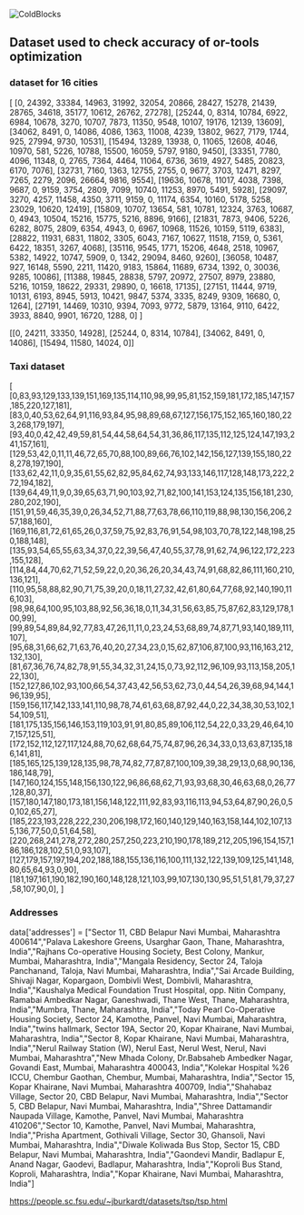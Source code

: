 ![ColdBlocks](https://user-images.githubusercontent.com/41678651/71070470-d75e8000-21a0-11ea-9a20-0853cdaa476b.jpg)

## Dataset used to check accuracy of or-tools optimization

### dataset for 16 cities 
[
        [0, 24392, 33384, 14963, 31992, 32054, 20866, 28427, 15278, 21439, 28765, 34618, 35177, 10612, 26762, 27278],
        [25244, 0, 8314, 10784, 6922, 6984, 10678, 3270, 10707, 7873, 11350, 9548, 10107, 19176, 12139, 13609],
        [34062, 8491, 0, 14086, 4086, 1363, 11008, 4239, 13802, 9627, 7179, 1744, 925, 27994, 9730, 10531],
        [15494, 13289, 13938, 0, 11065, 12608, 4046, 10970, 581, 5226, 10788, 15500, 16059, 5797, 9180, 9450],
        [33351, 7780, 4096, 11348, 0, 2765, 7364, 4464, 11064, 6736, 3619, 4927, 5485, 20823, 6170, 7076],
        [32731, 7160, 1363, 12755, 2755, 0, 9677, 3703, 12471, 8297, 7265, 2279, 2096, 26664, 9816, 9554],
        [19636, 10678, 11017, 4038, 7398, 9687, 0, 9159, 3754, 2809, 7099, 10740, 11253, 8970, 5491, 5928],
        [29097, 3270, 4257, 11458, 4350, 3711, 9159, 0, 11174, 6354, 10160, 5178, 5258, 23029, 10620, 12419],
        [15809, 10707, 13654, 581, 10781, 12324, 3763, 10687, 0, 4943, 10504, 15216, 15775, 5216, 8896, 9166],
        [21831, 7873, 9406, 5226, 6282, 8075, 2809, 6354, 4943, 0, 6967, 10968, 11526, 10159, 5119, 6383],
        [28822, 11931, 6831, 11802, 3305, 6043, 7167, 10627, 11518, 7159, 0, 5361, 6422, 18351, 3267, 4068],
        [35116, 9545, 1771, 15206, 4648, 2518, 10967, 5382, 14922, 10747, 5909, 0, 1342, 29094, 8460, 9260],
        [36058, 10487, 927, 16148, 5590, 2211, 11420, 9183, 15864, 11689, 6734, 1392, 0, 30036, 9285, 10086],
        [11388, 19845, 28838, 5797, 20972, 27507, 8979, 23880, 5216, 10159, 18622, 29331, 29890, 0, 16618, 17135],
        [27151, 11444, 9719, 10131, 6193, 8945, 5913, 10421, 9847, 5374, 3335, 8249, 9309, 16680, 0, 1264],
        [27191, 14469, 10310, 9394, 7093, 9772, 5879, 13164, 9110, 6422, 3933, 8840, 9901, 16720, 1288, 0]
    ]

[[0, 24211, 33350, 14928], [25244, 0, 8314, 10784], [34062, 8491, 0, 14086], [15494, 11580, 14024, 0]]


### Taxi dataset
[
[0,83,93,129,133,139,151,169,135,114,110,98,99,95,81,152,159,181,172,185,147,157,185,220,127,181],
[83,0,40,53,62,64,91,116,93,84,95,98,89,68,67,127,156,175,152,165,160,180,223,268,179,197],
[93,40,0,42,42,49,59,81,54,44,58,64,54,31,36,86,117,135,112,125,124,147,193,241,157,161],
[129,53,42,0,11,11,46,72,65,70,88,100,89,66,76,102,142,156,127,139,155,180,228,278,197,190],
[133,62,42,11,0,9,35,61,55,62,82,95,84,62,74,93,133,146,117,128,148,173,222,272,194,182],
[139,64,49,11,9,0,39,65,63,71,90,103,92,71,82,100,141,153,124,135,156,181,230,280,202,190],
[151,91,59,46,35,39,0,26,34,52,71,88,77,63,78,66,110,119,88,98,130,156,206,257,188,160],
[169,116,81,72,61,65,26,0,37,59,75,92,83,76,91,54,98,103,70,78,122,148,198,250,188,148],
[135,93,54,65,55,63,34,37,0,22,39,56,47,40,55,37,78,91,62,74,96,122,172,223,155,128],
[114,84,44,70,62,71,52,59,22,0,20,36,26,20,34,43,74,91,68,82,86,111,160,210,136,121],
[110,95,58,88,82,90,71,75,39,20,0,18,11,27,32,42,61,80,64,77,68,92,140,190,116,103],
[98,98,64,100,95,103,88,92,56,36,18,0,11,34,31,56,63,85,75,87,62,83,129,178,100,99],
[99,89,54,89,84,92,77,83,47,26,11,11,0,23,24,53,68,89,74,87,71,93,140,189,111,107],
[95,68,31,66,62,71,63,76,40,20,27,34,23,0,15,62,87,106,87,100,93,116,163,212,132,130],
[81,67,36,76,74,82,78,91,55,34,32,31,24,15,0,73,92,112,96,109,93,113,158,205,122,130],
[152,127,86,102,93,100,66,54,37,43,42,56,53,62,73,0,44,54,26,39,68,94,144,196,139,95],
[159,156,117,142,133,141,110,98,78,74,61,63,68,87,92,44,0,22,34,38,30,53,102,154,109,51],
[181,175,135,156,146,153,119,103,91,91,80,85,89,106,112,54,22,0,33,29,46,64,107,157,125,51],
[172,152,112,127,117,124,88,70,62,68,64,75,74,87,96,26,34,33,0,13,63,87,135,186,141,81],
[185,165,125,139,128,135,98,78,74,82,77,87,87,100,109,39,38,29,13,0,68,90,136,186,148,79],
[147,160,124,155,148,156,130,122,96,86,68,62,71,93,93,68,30,46,63,68,0,26,77,128,80,37],
[157,180,147,180,173,181,156,148,122,111,92,83,93,116,113,94,53,64,87,90,26,0,50,102,65,27],
[185,223,193,228,222,230,206,198,172,160,140,129,140,163,158,144,102,107,135,136,77,50,0,51,64,58],
[220,268,241,278,272,280,257,250,223,210,190,178,189,212,205,196,154,157,186,186,128,102,51,0,93,107],
[127,179,157,197,194,202,188,188,155,136,116,100,111,132,122,139,109,125,141,148,80,65,64,93,0,90],
[181,197,161,190,182,190,160,148,128,121,103,99,107,130,130,95,51,51,81,79,37,27,58,107,90,0],
]

### Addresses

data['addresses'] = ["Sector 11, CBD Belapur Navi Mumbai, Maharashtra 400614","Palava Lakeshore Greens, Usarghar Gaon, Thane, Maharashtra, India","Rajhans Co-operative Housing Society, Best Colony, Mankur, Mumbai, Maharashtra, India","Mangala Residency, Sector 24, Taloja Panchanand, Taloja, Navi Mumbai, Maharashtra, India","Sai Arcade Building, Shivaji Nagar, Kopargaon, Dombivli West, Dombivli, Maharashtra, India","Kaushalya Medical Foundation Trust Hospital, opp. Nitin Company, Ramabai Ambedkar Nagar, Ganeshwadi, Thane West, Thane, Maharashtra, India","Mumbra, Thane, Maharashtra, India","Today Pearl Co-Operative Housing Society, Sector 24, Kamothe, Panvel, Navi Mumbai, Maharashtra, India","twins hallmark, Sector 19A, Sector 20, Kopar Khairane, Navi Mumbai, Maharashtra, India","Sector 8, Kopar Khairane, Navi Mumbai, Maharashtra, India","Nerul Railway Station (W), Nerul East, Nerul West, Nerul, Navi Mumbai, Maharashtra","New Mhada Colony, Dr.Babsaheb Ambedker Nagar, Govandi East, Mumbai, Maharashtra 400043, India","Kolekar Hospital %26 ICCU, Chembur Gaothan, Chembur, Mumbai, Maharashtra, India","Sector 15, Kopar Khairane, Navi Mumbai, Maharashtra 400709, India","Shahabaz Village, Sector 20, CBD Belapur, Navi Mumbai, Maharashtra, India","Sector 5, CBD Belapur, Navi Mumbai, Maharashtra, India","Shree Dattamandir Naupada Village, Kamothe, Panvel, Navi Mumbai, Maharashtra 410206","Sector 10, Kamothe, Panvel, Navi Mumbai, Maharashtra, India","Prisha Apartment, Gothivali Village, Sector 30, Ghansoli, Navi Mumbai, Maharashtra, India","Diwale Koliwada Bus Stop, Sector 15, CBD Belapur, Navi Mumbai, Maharashtra, India","Gaondevi Mandir, Badlapur E, Anand Nagar, Gaodevi, Badlapur, Maharashtra, India","Koproli Bus Stand, Koproli, Maharashtra, India","Kopar Khairane, Navi Mumbai, Maharashtra, India"]                                 

https://people.sc.fsu.edu/~jburkardt/datasets/tsp/tsp.html

